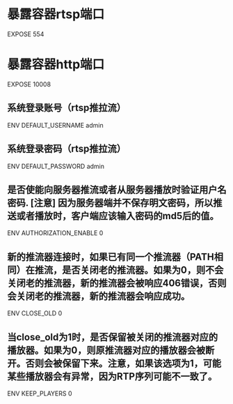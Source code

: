 # 暴露容器rtsp端口
EXPOSE 554
# 暴露容器http端口
EXPOSE 10008
## 系统登录账号（rtsp推拉流）
ENV DEFAULT_USERNAME admin
## 系统登录密码（rtsp推拉流）
ENV DEFAULT_PASSWORD admin
## 是否使能向服务器推流或者从服务器播放时验证用户名密码. [注意] 因为服务器端并不保存明文密码，所以推送或者播放时，客户端应该输入密码的md5后的值。
ENV AUTHORIZATION_ENABLE 0
## 新的推流器连接时，如果已有同一个推流器（PATH相同）在推流，是否关闭老的推流器。如果为0，则不会关闭老的推流器，新的推流器会被响应406错误，否则会关闭老的推流器，新的推流器会响应成功。
ENV CLOSE_OLD 0
## 当close_old为1时，是否保留被关闭的推流器对应的播放器。如果为0，则原推流器对应的播放器会被断开。否则会被保留下来。注意，如果该选项为1，可能某些播放器会有异常，因为RTP序列可能不一致了。
ENV KEEP_PLAYERS 0